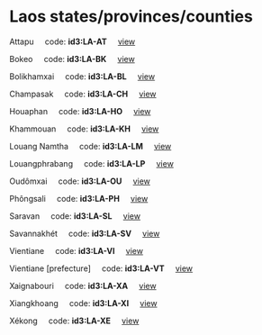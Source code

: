 # Laos states/provinces/counties
Attapu&nbsp;&nbsp;&nbsp;&nbsp;&nbsp;code: **id3:LA-AT**&nbsp;&nbsp;&nbsp;&nbsp;&nbsp;[view](../export/geojson/medium/id3/la/at.geojson)&nbsp;&nbsp;&nbsp;&nbsp;&nbsp;


Bokeo&nbsp;&nbsp;&nbsp;&nbsp;&nbsp;code: **id3:LA-BK**&nbsp;&nbsp;&nbsp;&nbsp;&nbsp;[view](../export/geojson/medium/id3/la/bk.geojson)&nbsp;&nbsp;&nbsp;&nbsp;&nbsp;


Bolikhamxai&nbsp;&nbsp;&nbsp;&nbsp;&nbsp;code: **id3:LA-BL**&nbsp;&nbsp;&nbsp;&nbsp;&nbsp;[view](../export/geojson/medium/id3/la/bl.geojson)&nbsp;&nbsp;&nbsp;&nbsp;&nbsp;


Champasak&nbsp;&nbsp;&nbsp;&nbsp;&nbsp;code: **id3:LA-CH**&nbsp;&nbsp;&nbsp;&nbsp;&nbsp;[view](../export/geojson/medium/id3/la/ch.geojson)&nbsp;&nbsp;&nbsp;&nbsp;&nbsp;


Houaphan&nbsp;&nbsp;&nbsp;&nbsp;&nbsp;code: **id3:LA-HO**&nbsp;&nbsp;&nbsp;&nbsp;&nbsp;[view](../export/geojson/medium/id3/la/ho.geojson)&nbsp;&nbsp;&nbsp;&nbsp;&nbsp;


Khammouan&nbsp;&nbsp;&nbsp;&nbsp;&nbsp;code: **id3:LA-KH**&nbsp;&nbsp;&nbsp;&nbsp;&nbsp;[view](../export/geojson/medium/id3/la/kh.geojson)&nbsp;&nbsp;&nbsp;&nbsp;&nbsp;


Louang Namtha&nbsp;&nbsp;&nbsp;&nbsp;&nbsp;code: **id3:LA-LM**&nbsp;&nbsp;&nbsp;&nbsp;&nbsp;[view](../export/geojson/medium/id3/la/lm.geojson)&nbsp;&nbsp;&nbsp;&nbsp;&nbsp;


Louangphrabang&nbsp;&nbsp;&nbsp;&nbsp;&nbsp;code: **id3:LA-LP**&nbsp;&nbsp;&nbsp;&nbsp;&nbsp;[view](../export/geojson/medium/id3/la/lp.geojson)&nbsp;&nbsp;&nbsp;&nbsp;&nbsp;


Oudômxai&nbsp;&nbsp;&nbsp;&nbsp;&nbsp;code: **id3:LA-OU**&nbsp;&nbsp;&nbsp;&nbsp;&nbsp;[view](../export/geojson/medium/id3/la/ou.geojson)&nbsp;&nbsp;&nbsp;&nbsp;&nbsp;


Phôngsali&nbsp;&nbsp;&nbsp;&nbsp;&nbsp;code: **id3:LA-PH**&nbsp;&nbsp;&nbsp;&nbsp;&nbsp;[view](../export/geojson/medium/id3/la/ph.geojson)&nbsp;&nbsp;&nbsp;&nbsp;&nbsp;


Saravan&nbsp;&nbsp;&nbsp;&nbsp;&nbsp;code: **id3:LA-SL**&nbsp;&nbsp;&nbsp;&nbsp;&nbsp;[view](../export/geojson/medium/id3/la/sl.geojson)&nbsp;&nbsp;&nbsp;&nbsp;&nbsp;


Savannakhét&nbsp;&nbsp;&nbsp;&nbsp;&nbsp;code: **id3:LA-SV**&nbsp;&nbsp;&nbsp;&nbsp;&nbsp;[view](../export/geojson/medium/id3/la/sv.geojson)&nbsp;&nbsp;&nbsp;&nbsp;&nbsp;


Vientiane&nbsp;&nbsp;&nbsp;&nbsp;&nbsp;code: **id3:LA-VI**&nbsp;&nbsp;&nbsp;&nbsp;&nbsp;[view](../export/geojson/medium/id3/la/vi.geojson)&nbsp;&nbsp;&nbsp;&nbsp;&nbsp;


Vientiane [prefecture]&nbsp;&nbsp;&nbsp;&nbsp;&nbsp;code: **id3:LA-VT**&nbsp;&nbsp;&nbsp;&nbsp;&nbsp;[view](../export/geojson/medium/id3/la/vt.geojson)&nbsp;&nbsp;&nbsp;&nbsp;&nbsp;


Xaignabouri&nbsp;&nbsp;&nbsp;&nbsp;&nbsp;code: **id3:LA-XA**&nbsp;&nbsp;&nbsp;&nbsp;&nbsp;[view](../export/geojson/medium/id3/la/xa.geojson)&nbsp;&nbsp;&nbsp;&nbsp;&nbsp;


Xiangkhoang&nbsp;&nbsp;&nbsp;&nbsp;&nbsp;code: **id3:LA-XI**&nbsp;&nbsp;&nbsp;&nbsp;&nbsp;[view](../export/geojson/medium/id3/la/xi.geojson)&nbsp;&nbsp;&nbsp;&nbsp;&nbsp;


Xékong&nbsp;&nbsp;&nbsp;&nbsp;&nbsp;code: **id3:LA-XE**&nbsp;&nbsp;&nbsp;&nbsp;&nbsp;[view](../export/geojson/medium/id3/la/xe.geojson)&nbsp;&nbsp;&nbsp;&nbsp;&nbsp;

